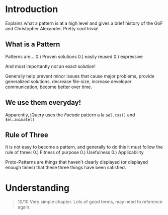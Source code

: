 # Introduction
Explains what a pattern is at a high level and gives a brief history of the GoF
and Christopher Alexander. Pretty cool trivia!

## What is a Pattern
Patterns are...
0.) Proven solutions
0.) easily reused
0.) expressive

And most importantly _not_ an exact solution!

Generally help prevent minor issues that cause major problems, provide generalized
solutions, decrease file-size, increase developer communication, become better over time.

## We use them everyday!
Apparently, jQuery uses the _Facade_ pattern a la `$el.css()` and `$el.animate()`

## Rule of Three
It is not easy to become a pattern, and generally to do this it must follow the
rule of three:
0.) Fitness of purpose
0.) Usefulness
0.) Applicability

Proto-Patterns are things that haven't clearly displayed (or displayed enough times)
that these three things have been satisfied.

# Understanding
> 10/10
Very simple chapter. Lots of good terms, may need to reference again.

